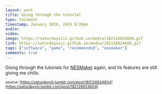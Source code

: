 ```yaml
---
layout: post
title: Going through the tutorial
type: tainment
timestamp: January 18th, 2019 8:39pm
audio: 
video: 
image: https://saturdayxiii.github.io/media/182126624604.gif
link: https://saturdayxiii.github.io/media/182126624604.gif
tags: ["software", "game", "recommended", "nesmaker"]
comments: true
---
```

Going through the tutorials for <a href="http://www.thenew8bitheroes.com" target="_blank">NESMaker</a> again, and its features are still giving me chills.
 
  
<small>source: [https://saturdayxiii.tumblr.com/post/182126624604](https://saturdayxiii.tumblr.com/post/182126624604)</small>